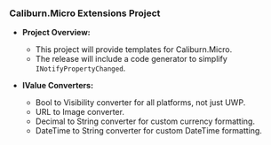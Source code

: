 ### Caliburn.Micro Extensions Project

- **Project Overview:**
  - This project will provide templates for Caliburn.Micro.
  - The release will include a code generator to simplify `INotifyPropertyChanged`.

- **IValue Converters:**
  - Bool to Visibility converter for all platforms, not just UWP.
  - URL to Image converter.
  - Decimal to String converter for custom currency formatting.
  - DateTime to String converter for custom DateTime formatting.

